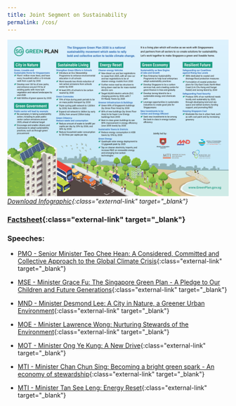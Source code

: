 ```yaml
---
title: Joint Segment on Sustainability 
permalink: /cos/
---
```


![](../resources/cos-sgp-infographics.png) *[Download Infographic](../resources/sgp-cos-infographics.pdf){:class="external-link" target="_blank"}*

### **[Factsheet](../resources/cos-sgp-factsheet.pdf){:class="external-link" target="_blank"}**  

### **Speeches:**

- [PMO - Senior Minister Teo Chee Hean: A Considered, Committed and Collective Approach to the Global Climate Crisis](){:class="external-link" target="_blank"}  

- [MSE - Minister Grace Fu: The Singapore Green Plan - A Pledge to Our Children and Future Generations](){:class="external-link" target="_blank"}  

- [MND - Minister Desmond Lee: A City in Nature, a Greener Urban Environment](){:class="external-link" target="_blank"}  

- [MOE - Minister Lawrence Wong: Nurturing Stewards of the Environment](){:class="external-link" target="_blank"}  

- [MOT - Minister Ong Ye Kung: A New Drive](){:class="external-link" target="_blank"}  

- [MTI - Minister Chan Chun Sing: Becoming a bright green spark - An economy of stewardship](){:class="external-link" target="_blank"}  

- [MTI - Minister Tan See Leng: Energy Reset](){:class="external-link" target="_blank"}  

